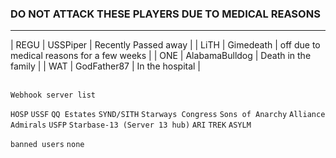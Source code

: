 ### DO NOT ATTACK THESE PLAYERS DUE TO MEDICAL REASONS
---
| REGU | USSPiper | Recently Passed away | 
| LiTH | Gimedeath | off due to medical reasons for a few weeks |
| ONE  | AlabamaBulldog | Death in the family |
| WAT  | GodFather87 | In the hospital |
<br>
<br>

`Webhook server list`

`HOSP`
`USSF`
`QQ Estates`
`SYND/SITH`
`Starways Congress`
`Sons of Anarchy`
`Alliance Admirals`
`USFP`
`Starbase-13 (Server 13 hub)`
`ARI`
`TREK`
`ASYLM`


`banned users`
`none`
